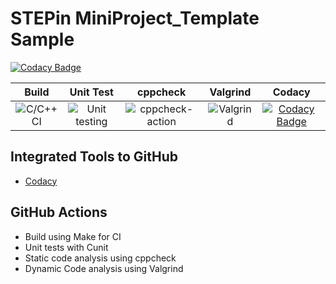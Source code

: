 # STEPin MiniProject_Template Sample

[![Codacy Badge](https://app.codacy.com/project/badge/Grade/22a1c8694e844196b1b83b42a5b16d2b)](https://www.codacy.com/gh/joydeep2899/miniproject_template_260212/dashboard?utm_source=github.com&amp;utm_medium=referral&amp;utm_content=joydeep2899/miniproject_template_260212&amp;utm_campaign=Badge_Grade)

|Build|Unit Test|cppcheck|Valgrind|Codacy|
|:--:|:--:|:--:|:--:|:--:|
|![C/C++ CI](https://github.com/stepin654321/MiniProject_Template/workflows/C/C++%20CI/badge.svg)|![Unit testing](https://github.com/stepin654321/MiniProject_Template/workflows/Unit%20testing/badge.svg)|![cppcheck-action](https://github.com/stepin654321/MiniProject_Template/workflows/cppcheck-action/badge.svg)|![Valgrind](https://github.com/stepin654321/MiniProject_Template/workflows/Valgrind/badge.svg)|[![Codacy Badge](https://app.codacy.com/project/badge/Grade/22a1c8694e844196b1b83b42a5b16d2b)](https://www.codacy.com/gh/joydeep2899/miniproject_template_260212/dashboard?utm_source=github.com&amp;utm_medium=referral&amp;utm_content=joydeep2899/miniproject_template_260212&amp;utm_campaign=Badge_Grade)
## Integrated Tools to GitHub
*  [Codacy](https://www.codacy.com/)

## GitHub Actions
* Build using Make for CI
* Unit tests with Cunit
* Static code analysis using cppcheck
* Dynamic Code analysis using Valgrind

